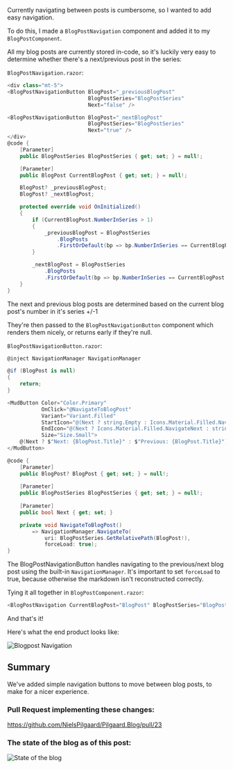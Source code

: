 ﻿Currently navigating between posts is cumbersome, so I wanted to add easy navigation.

To do this, I made a `BlogPostNavigation` component and added it to my `BlogPostComponent`.

All my blog posts are currently stored in-code, so it's luckily very easy to determine whether there's a next/previous post in the series:

`BlogPostNavigation.razor`:
```csharp
<div class="mt-5">
<BlogPostNavigationButton BlogPost="_previousBlogPost"
                          BlogPostSeries="BlogPostSeries"
                          Next="false" />

<BlogPostNavigationButton BlogPost="_nextBlogPost"
                          BlogPostSeries="BlogPostSeries"
                          Next="true" />
</div>
@code {
    [Parameter]
    public BlogPostSeries BlogPostSeries { get; set; } = null!;

    [Parameter]
    public BlogPost CurrentBlogPost { get; set; } = null!;

    BlogPost? _previousBlogPost;
    BlogPost? _nextBlogPost;

    protected override void OnInitialized()
    {
        if (CurrentBlogPost.NumberInSeries > 1)
        {
            _previousBlogPost = BlogPostSeries
                .BlogPosts
                .FirstOrDefault(bp => bp.NumberInSeries == CurrentBlogPost.NumberInSeries - 1);
        }

        _nextBlogPost = BlogPostSeries
            .BlogPosts
            .FirstOrDefault(bp => bp.NumberInSeries == CurrentBlogPost.NumberInSeries + 1);
    }
}
```

The next and previous blog posts are determined based on the current blog post's number in it's series +/-1

They're then passed to the `BlogPostNavigationButton` component which renders them nicely, or returns early if they're null.

`BlogPostNavigationButton.razor`:
```csharp
@inject NavigationManager NavigationManager

@if (BlogPost is null)
{
    return;
}

<MudButton Color="Color.Primary"
           OnClick="@NavigateToBlogPost"
           Variant="Variant.Filled"
           StartIcon="@(Next ? string.Empty : Icons.Material.Filled.NavigateBefore)"
           EndIcon="@(Next ? Icons.Material.Filled.NavigateNext : string.Empty)"
           Size="Size.Small">
    @(Next ? $"Next: {BlogPost.Title}" : $"Previous: {BlogPost.Title}")
</MudButton>

@code {
    [Parameter] 
    public BlogPost? BlogPost { get; set; } = null!;
    
    [Parameter] 
    public BlogPostSeries BlogPostSeries { get; set; } = null!;
    
    [Parameter] 
    public bool Next { get; set; }

    private void NavigateToBlogPost() 
        => NavigationManager.NavigateTo(
            uri: BlogPostSeries.GetRelativePath(BlogPost!), 
            forceLoad: true);
}
```

The BlogPostNavigationButton handles navigating to the previous/next blog post using the built-in `NavigationManager`. 
It's important to set `forceLoad` to true, because otherwise the markdown isn't reconstructed correctly.

Tying it all together in `BlogPostComponent.razor`:
```csharp
<BlogPostNavigation CurrentBlogPost="BlogPost" BlogPostSeries="BlogPostSeries"/>
```

And that's it!

Here's what the end product looks like:

![Blogpost Navigation](https://user-images.githubusercontent.com/21295394/224116593-55383715-a8ff-4c93-929e-e9491e06509a.png)

## Summary

We've added simple navigation buttons to move between blog posts, to make for a nicer experience.

### Pull Request implementing these changes: 

https://github.com/NielsPilgaard/Pilgaard.Blog/pull/23

### The state of the blog as of this post:
![State of the blog](https://user-images.githubusercontent.com/21295394/224152139-cd53b1a6-a89f-4b85-b10a-4beae4b83a22.png)

